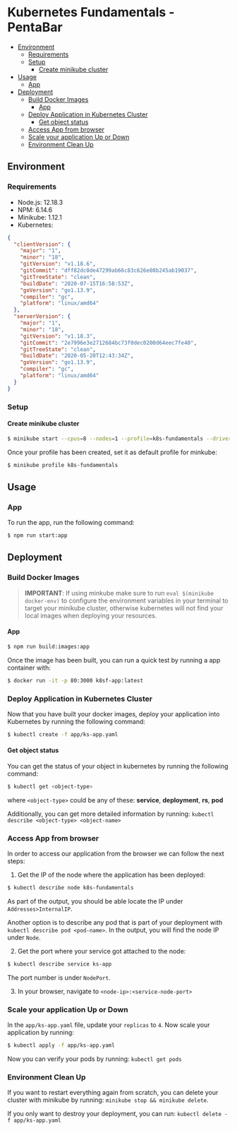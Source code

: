 # Kubernetes Fundamentals - PentaBar

- [Environment](#environment)
  - [Requirements](#requirements)
  - [Setup](#setup)
    - [Create minikube cluster](#create-minikube-cluster)
- [Usage](#usage)
  - [App](#app)
- [Deployment](#deployment)
  - [Build Docker Images](#build-docker-images)
    - [App](#app-1)
  - [Deploy Application in Kubernetes Cluster](#deploy-application-in-kubernetes-cluster)
    - [Get object status](#get-object-status)
  - [Access App from browser](#access-app-from-browser)
  - [Scale your application Up or Down](#scale-your-application-up-or-down)
  - [Environment Clean Up](#environment-clean-up)

## Environment

### Requirements

- Node.js: 12.18.3
- NPM: 6.14.6
- Minikube: 1.12.1
- Kubernetes:

```json
{
  "clientVersion": {
    "major": "1",
    "minor": "18",
    "gitVersion": "v1.18.6",
    "gitCommit": "dff82dc0de47299ab66c83c626e08b245ab19037",
    "gitTreeState": "clean",
    "buildDate": "2020-07-15T16:58:53Z",
    "goVersion": "go1.13.9",
    "compiler": "gc",
    "platform": "linux/amd64"
  },
  "serverVersion": {
    "major": "1",
    "minor": "18",
    "gitVersion": "v1.18.3",
    "gitCommit": "2e7996e3e2712684bc73f0dec0200d64eec7fe40",
    "gitTreeState": "clean",
    "buildDate": "2020-05-20T12:43:34Z",
    "goVersion": "go1.13.9",
    "compiler": "gc",
    "platform": "linux/amd64"
  }
}
```

### Setup

#### Create minikube cluster

```bash
$ minikube start --cpus=8 --nodes=1 --profile=k8s-fundamentals --driver=docker
```

Once your profile has been created, set it as default profile for minkube:

```bash
$ minikube profile k8s-fundamentals
```

## Usage

### App

To run the app, run the following command:

```bash
$ npm run start:app
```

## Deployment

### Build Docker Images

> **IMPORTANT**: If using minkube make sure to run `eval $(minikube docker-env)` to configure the environment variables in your terminal to target your minikube cluster, otherwise kubernetes will not find your local images when deploying your resources.

#### App

```bash
$ npm run build:images:app
```

Once the image has been built, you can run a quick test by running a app container with:

```bash
$ docker run -it -p 80:3000 k8sf-app:latest
```

### Deploy Application in Kubernetes Cluster

Now that you have built your docker images, deploy your application into Kubernetes by running the following command:

```bash
$ kubectl create -f app/ks-app.yaml
```

#### Get object status

You can get the status of your object in kubernetes by running the following command:

```bash
$ kubectl get <object-type>
```

where `<object-type>` could be any of these: **service**, **deployment**, **rs**, **pod**

Additionally, you can get more detailed information by running: `kubectl describe <object-type> <object-name>`

### Access App from browser

In order to access our application from the browser we can follow the next steps:

1. Get the IP of the node where the application has been deployed:

```bash
$ kubectl describe node k8s-fundamentals
```

As part of the output, you should be able locate the IP under `Addresses>InternalIP`.

Another option is to describe any pod that is part of your deployment with `kubectl describe pod <pod-name>`. In the output, you will find the node IP under `Node`.

2. Get the port where your service got attached to the node:

```bash
$ kubectl describe service ks-app
```

The port number is under `NodePort`.

3. In your browser, navigate to `<node-ip>:<service-node-port>`

### Scale your application Up or Down

In the `app/ks-app.yaml` file, update your `replicas` to `4`. Now scale your application by running:

```bash
$ kubectl apply -f app/ks-app.yaml
```

Now you can verify your pods by running: `kubectl get pods`

### Environment Clean Up

If you want to restart everything again from scratch, you can delete your cluster with minikube by running: `minikube stop && minikube delete`.

If you only want to destroy your deployment, you can run: `kubectl delete -f app/ks-app.yaml`
